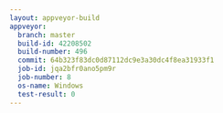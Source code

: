 ```yaml
---
layout: appveyor-build
appveyor:
  branch: master
  build-id: 42208502
  build-number: 496
  commit: 64b323f83dc0d87112dc9e3a30dc4f8ea31933f1
  job-id: jqa2bfr0ano5pm9r
  job-number: 8
  os-name: Windows
  test-result: 0
---
```

